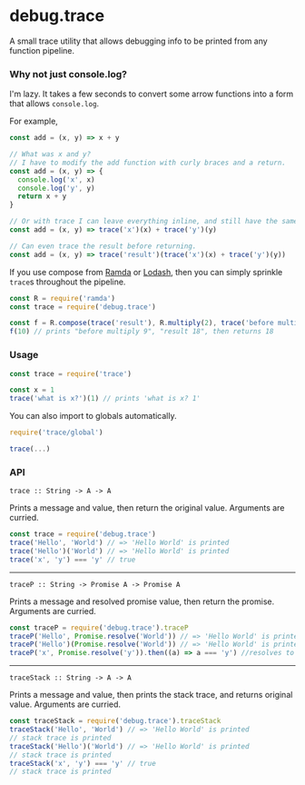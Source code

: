 # debug.trace

A small trace utility that allows debugging info to be printed from
any function pipeline.

### Why not just console.log?

I'm lazy. It takes a few seconds to convert some arrow functions into
a form that allows `console.log`.

For example,

```js
const add = (x, y) => x + y

// What was x and y?
// I have to modify the add function with curly braces and a return.
const add = (x, y) => {
  console.log('x', x)
  console.log('y', y)
  return x + y
}

// Or with trace I can leave everything inline, and still have the same effect.
const add = (x, y) => trace('x')(x) + trace('y')(y)

// Can even trace the result before returning.
const add = (x, y) => trace('result')(trace('x')(x) + trace('y')(y))
```

If you use compose from [Ramda](http://ramdajs.com) or [Lodash](https://lodash.com/), then you 
can simply sprinkle `trace`s throughout the pipeline.

```js
const R = require('ramda')
const trace = require('debug.trace')

const f = R.compose(trace('result'), R.multiply(2), trace('before multiply'), R.subtract(R.__, 1))
f(10) // prints "before multiply 9", "result 18", then returns 18
``` 

### Usage

```js
const trace = require('trace')

const x = 1
trace('what is x?')(1) // prints 'what is x? 1'
```

You can also import to globals automatically.

```js
require('trace/global')

trace(...)
```

### API

`trace :: String -> A -> A`

Prints a message and value, then return the original value. Arguments are curried.

```js
const trace = require('debug.trace')
trace('Hello', 'World') // => 'Hello World' is printed
trace('Hello')('World') // => 'Hello World' is printed
trace('x', 'y') === 'y' // true
```

---

`traceP :: String -> Promise A -> Promise A`

Prints a message and resolved promise value, then return the promise. Arguments are curried.

```js
const traceP = require('debug.trace').traceP
traceP('Hello', Promise.resolve('World')) // => 'Hello World' is printed
traceP('Hello')(Promise.resolve('World')) // => 'Hello World' is printed
traceP('x', Promise.resolve('y')).then((a) => a === 'y') //resolves to true
```

---

`traceStack :: String -> A -> A`

Prints a message and value, then prints the stack trace, and returns original value. Arguments are curried.

```js
const traceStack = require('debug.trace').traceStack
traceStack('Hello', 'World') // => 'Hello World' is printed
// stack trace is printed
traceStack('Hello')('World') // => 'Hello World' is printed
// stack trace is printed
traceStack('x', 'y') === 'y' // true
// stack trace is printed
```
